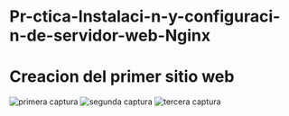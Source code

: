 # Pr-ctica-Instalaci-n-y-configuraci-n-de-servidor-web-Nginx

# Creacion del primer sitio web
 ![primera captura][def]
 ![segunda captura][def2]
 ![tercera captura][def3]


[def]: C:\Users\Alejandro\Documents\GitHub\Pr-ctica-Instalaci-n-y-configuraci-n-de-servidor-web-Nginx\capturas\captura1
[def2]: C:\Users\Alejandro\Documents\GitHub\Pr-ctica-Instalaci-n-y-configuraci-n-de-servidor-web-Nginx\capturas\captura2
[def3]: C:\Users\Alejandro\Documents\GitHub\Pr-ctica-Instalaci-n-y-configuraci-n-de-servidor-web-Nginx\capturas\captura3
